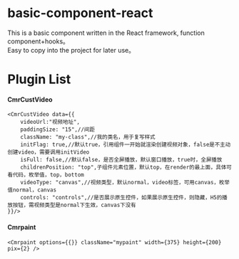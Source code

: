 # basic-component-react
This is a basic component written in the React framework, function component+hooks。<br/>
Easy to copy into the project for later use。
<br/>
<h1>Plugin List</h1>
<h4>CmrCustVideo</h4>

	<CmrCustVideo data={{
		videoUrl:"视频地址",
		paddingSize: "15",//间距
		className: "my-class",//我的类名，用于复写样式
		initFlag: true,//默认true，引用组件一开始就渲染创建视频对象，false是不主动创建video，需要调用initVideo
		isFull: false,//默认false，是否全屏播放，默认窗口播放，true时，全屏播放
		childrenPosition: "top",子组件元素位置，默认top，在render的最上面，具体可看代码，枚举值，top，bottom
		videoType: "canvas",//视频类型，默认normal，video标签，可用canvas，枚举值normal，canvas
		controls: "controls",//是否展示原生控件，如果展示原生控件，则隐藏，H5的播放按钮，需视频类型是normal下生效，canvas下没有
	}}/>

<h4>Cmrpaint</h4>

	<Cmrpaint options={{}} className="mypaint" width={375} height={200} pix={2} />